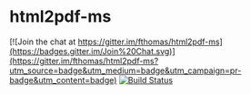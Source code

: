 # html2pdf-ms

[![Join the chat at https://gitter.im/fthomas/html2pdf-ms](https://badges.gitter.im/Join%20Chat.svg)](https://gitter.im/fthomas/html2pdf-ms?utm_source=badge&utm_medium=badge&utm_campaign=pr-badge&utm_content=badge)
[![Build Status](https://travis-ci.org/fthomas/html2pdf-ms.svg?branch=master)](https://travis-ci.org/fthomas/html2pdf-ms)
